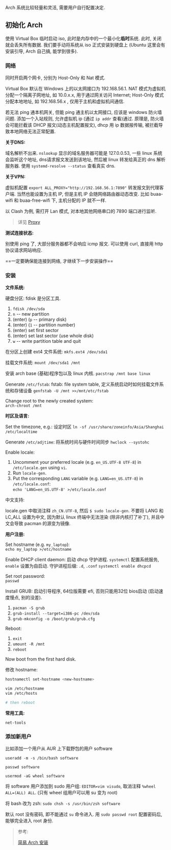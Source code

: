    Arch 系统比较轻量和灵活, 需要用户自行配置决定.

## 初始化 Arch

使用 Virtual Box 临时启动 iso, 此时是内存中的一个最小化**临时**系统. 此时, 关闭就会丢失所有数据. 我们要手动将系统从 iso 正式安装到硬盘上 (Ubuntu 这里会有安装引导, Arch 自己搞, 能学到很多).

### 网络

同时开启两个网卡, 分别为 Host-Only 和 Nat 模式.

Virtual Box 默认在 Windows 上的以太网接口为 192.168.56.1. NAT 模式为虚拟机分配一个隔离子网地址, 如 10.0.x.x, 用于通过网关访问 Internet; Host-Only 模式分配本地地址, 如 192.168.56.x , 仅用于主机和虚拟机间通信.

若无法 ping 通本机网关, 但能 ping 通主机以太网接口, 应该是 windows 防火墙问题. 添加一个入站规则, 允许虚拟机 ip (通过 `ip addr` 查看)通过. 原理是, 防火墙会可能拦截该 DHCP 报文(动态主机配置报文), dhcp 用 ip 数据报传输, 被拦截导致本地网络无法正常配置.

**关于DNS:**

域名解析不出来. `nslookup` 显示的域名服务器可能是 127.0.0.53, 一些 linux 系统会监听这个地址, dns请求报文发送到该地址, 然后被 linux 转发给真正的 dns 解析服务器. 使用 `systemd-resolve --status` 查看真实 dns.

**关于VPN:**

虚拟机配置 `export ALL_PROXY="http://192.168.56.1:7890"` 转发报文到代理客户端. 当然也能设置为主机 IP, 但是主机 IP 会随网络路由器动态改变. 比如 buaa-wifi 和 buaa-free-wifi 下, 主机分配的 IP 就不一样.

以 Clash 为例, 需打开 Lan 模式, 对本地其他网络串口的 7890 端口进行监听.

> 详见 [Proxy](../../../Network/VPN/Proxy.md)

**测试连接状态:**

别使用 ping 了, 大部分服务器都不会响应 icmp 报文. 可以使用 curl, 直接用 http 协议请求网站响应.

==一定要确保能连接到网络, 才继续下一步安装操作==

### 安装

**文件系统:**

硬盘分区: fdisk 是分区工具.
1.  `fdisk /dev/sda`
2.  `n` -- new partition
3.  (enter) (`p` -- primary disk)
4.  (enter) (`1` -- partition number)
5.  (enter) set first sector
6.  (enter) set last sector (use whole disk)
7.  `w` -- write partition table and quit

在分区上创建 ext4 文件系统:
`mkfs.ext4 /dev/sda1`

挂载文件系统:
`mount /dev/sda1 /mnt`

安装 arch base (基础)程序包以及 linux 内核.
`pacstrap /mnt base linux`  

Generate `/etc/fstab`:  fstab: file system table, 定义系统启动时如何挂载文件系统和存储设备
`genfstab -U /mnt >>/mnt/etc/fstab`

Change root to the newly created system:  
`arch-chroot /mnt`

**时区及语言:**

Set the timezone, e.g.:  设定时区
`ln -sf /usr/share/zoneinfo/Asia/Shanghai /etc/localtime`

Generate `/etc/adjtime`: 将系统时间与硬件时间同步
`hwclock --systohc`

Enable locale:

1.  Uncomment your preferred locale (e.g. `en_US.UTF-8 UTF-8`) in `/etc/locale.gen` using `vi`.
2.  Run `locale-gen`.
3.  Put the corresponding `LANG` variable (e.g. `LANG=en_US.UTF-8`) in `/etc/locale.conf`:  
    `echo 'LANG=en_US.UTF-8' >/etc/locale.conf`

中文支持: 

locale.gen 中取消注释 `zh_CN.UTF-8`, 然后 `$ sudo locale-gen`. 不要将 LANG 和 LC_ALL 设置为中文, 因为默认 linux 终端中无法渲染 (除非内核打了补丁), 并且中文会导致 pacman 的源变为镜像.

**用户注册:**

Set hostname (e.g. `my_laptop`):  
`echo my_laptop >/etc/hostname`

Enable DHCP client daemon:  启动 dhcp 守护进程. `systemctl` 配置系统服务, `enable` 设置为自启动. 守护进程后缀: `.d`, `.conf`
`systemctl enable dhcpcd`

Set root password:  
`passwd`  

Install GRUB: 启动引导程序, 64位版需要 efi, 否则只能用32位 bios启动 (启动速度慢点, 别的没差).

1.  `pacman -S grub`
2.  `grub-install --target=i386-pc /dev/sda`
3.  `grub-mkconfig -o /boot/grub/grub.cfg`

Reboot:

1.  `exit`
2.  `umount -R /mnt`
3.  `reboot`

Now boot from the first hard disk.

修改 hostname:

```bash
hostnamectl set-hostname <new-hostname>

vim /etc/hostname
vim /etc/hosts

# then reboot
```

**常用工具:**

`net-tools`

### 添加新用户

比如添加一个用户从 AUR 上下载野包的用户 software

`useradd -m -s /bin/bash software`

`passwd software`

`usermod -aG wheel software` 

将 software 用户添加到 sudo 用户组: `EDITOR=vim visudo`, 取消注释 `%wheel ALL=(ALL) ALL`. (只有 wheel 组用户可以用 su 变为 root)

将 bash 改为 zsh: `sudo chsh -s /usr/bin/zsh software`

默认 root 没有密码, 即不能通过 `su` 命令进入. 用 `sudo passwd root` 配置密码后, 能够完全进入 root 身份.

> 参考: 
> 
> [简易 Arch 安装](https://gist.github.com/thomasheller/5b9b18917bbaabceb4f629b793428ee2)